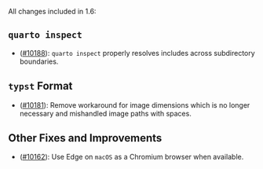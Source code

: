 All changes included in 1.6:

## `quarto inspect`

- ([#10188](https://github.com/quarto-dev/quarto-cli/issues/10188)): `quarto inspect` properly resolves includes across subdirectory boundaries.

## `typst` Format

- ([#10181](https://github.com/quarto-dev/quarto-cli/issues/10181)): Remove workaround for image dimensions which is no longer necessary and mishandled image paths with spaces.

## Other Fixes and Improvements

- ([#10162](https://github.com/quarto-dev/quarto-cli/issues/10162)): Use Edge on `macOS` as a Chromium browser when available.
